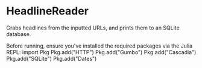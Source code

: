 # HeadlineReader
Grabs headlines from the inputted URLs, and prints them to an SQLite database.

Before running, ensure you've installed the required packages via the Julia REPL:
import Pkg
Pkg.add("HTTP")
Pkg.add("Gumbo")
Pkg.add("Cascadia")
Pkg.add("SQLite")
Pkg.add("Dates")
